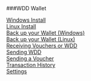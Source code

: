 <a name="TOC">
###WDD Wallet

[Windows Install](WinInstall.md)   
[Linux Install](LinuxInstal.md)   
[Back up your Wallet (Windows)](WinBackup.md)    
[Back up your Wallet (Linux)](LinuxBackup.md)    
[Receiving Vouchers or WDD](Receiving.md)  
[Sending WDD](SendWDD.md)  
[Sending a Voucher](SendVoucher.md)  
[Transaction History](History.md)  
[Settings](Settings.md)  



